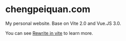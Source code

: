 # chengpeiquan.com

My personal website. Base on Vite 2.0 and Vue.JS 3.0.

You can see [Rewrite in vite](https://chengpeiquan.com/article/rewrite-in-vite.html) to learn more.
